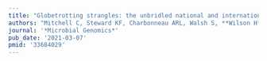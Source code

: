 ```yaml
---
title: "Globetrotting strangles: the unbridled national and international transmission of *Streptococcus equi* between horses"
authors: "Mitchell C, Steward KF, Charbonneau ARL, Walsh S, **Wilson H**, Timoney JF, Wernery U, Joseph M, Craig D, van Maanen K, Hoogkamer-van Gennep A, Leon A, Witkowski L, Rzewuska M, Stefańska I, Żychska M, van Loon G, Cursons R, Patty O, Acke E, Gilkerson JR, El-Hage C, Allen J, Bannai H, Kinoshita Y, Niwa H, Becú T, Pringle J, Guss B, Böse R, Abbott Y, Katz L, Leggett B, Buckley TC, Blum SE, Cruz López F, Fernández Ros A, Marotti Campi MC, Preziuso S, Robinson C, Newton JR, Schofield E, Brooke B, Boursnell M, de Brauwere N, Kirton R, Barton CK, Abudahab K, Taylor B, Yeats CA, Goater R, Aanensen DM, Harris SR, **Parkhill J**, Holden MTG, Waller AS."
journal: '*Microbial Genomics*'
pub_date: '2021-03-07'
pmid: '33684029'
---
```

